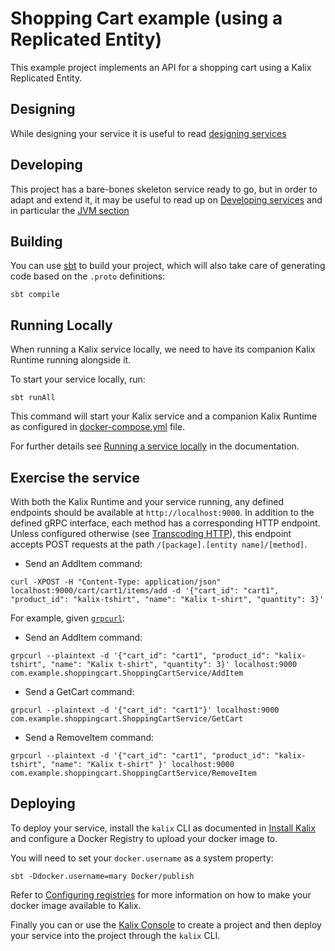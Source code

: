 # Shopping Cart example (using a Replicated Entity)

This example project implements an API for a shopping cart using a Kalix Replicated Entity.

## Designing

While designing your service it is useful to read [designing services](https://docs.kalix.io/developing/development-process-proto.html)

## Developing

This project has a bare-bones skeleton service ready to go, but in order to adapt and
extend it, it may be useful to read up on [Developing services](https://docs.kalix.io/developing-services/)
and in particular the [JVM section](https://docs.kalix.io/java/)

## Building

You can use [sbt](https://www.scala-sbt.org/) to build your project,
which will also take care of generating code based on the `.proto` definitions:

```shell
sbt compile
```

## Running Locally

When running a Kalix service locally, we need to have its companion Kalix Runtime running alongside it.

To start your service locally, run:

```shell
sbt runAll
```

This command will start your Kalix service and a companion Kalix Runtime as configured in [docker-compose.yml](./docker-compose.yml) file.

For further details see [Running a service locally](https://docs.kalix.io/developing/running-service-locally.html) in the documentation.

## Exercise the service

With both the Kalix Runtime and your service running, any defined endpoints should be available at `http://localhost:9000`. In addition to the defined gRPC interface, each method has a corresponding HTTP endpoint. Unless configured otherwise (see [Transcoding HTTP](https://docs.kalix.io/java-protobuf/writing-grpc-descriptors-protobuf.html#_transcoding_http)), this endpoint accepts POST requests at the path `/[package].[entity name]/[method]`.

* Send an AddItem command:

```shell
curl -XPOST -H "Content-Type: application/json" localhost:9000/cart/cart1/items/add -d '{"cart_id": "cart1", "product_id": "kalix-tshirt", "name": "Kalix t-shirt", "quantity": 3}' 
```

For example, given [`grpcurl`](https://github.com/fullstorydev/grpcurl):

* Send an AddItem command:

```shell
grpcurl --plaintext -d '{"cart_id": "cart1", "product_id": "kalix-tshirt", "name": "Kalix t-shirt", "quantity": 3}' localhost:9000 com.example.shoppingcart.ShoppingCartService/AddItem
```

* Send a GetCart command:

```shell
grpcurl --plaintext -d '{"cart_id": "cart1"}' localhost:9000 com.example.shoppingcart.ShoppingCartService/GetCart
```

* Send a RemoveItem command:

```shell
grpcurl --plaintext -d '{"cart_id": "cart1", "product_id": "kalix-tshirt", "name": "Kalix t-shirt" }' localhost:9000 com.example.shoppingcart.ShoppingCartService/RemoveItem
```

## Deploying

To deploy your service, install the `kalix` CLI as documented in
[Install Kalix](https://docs.kalix.io/kalix/install-kalix.html)
and configure a Docker Registry to upload your docker image to.

You will need to set your `docker.username` as a system property:

```shell
sbt -Ddocker.username=mary Docker/publish
```

Refer to [Configuring registries](https://docs.kalix.io/operations/container-registries.html)
for more information on how to make your docker image available to Kalix.

Finally you can or use the [Kalix Console](https://console.kalix.io)
to create a project and then deploy your service into the project
through the `kalix` CLI.
